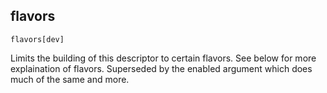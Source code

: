 ## flavors

    flavors[dev]

Limits the building of this descriptor to certain flavors. See below for more
explaination of flavors. Superseded by the enabled argument which does much
of the same and more.
